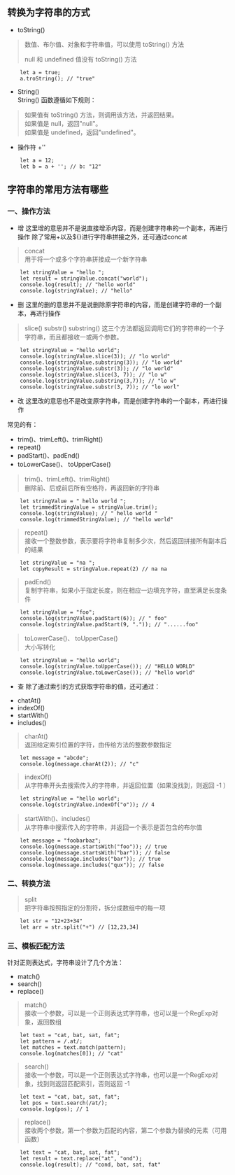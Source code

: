 ## 转换为字符串的方式    
   
- toString()   
> 数值、布尔值、对象和字符串值，可以使用 toString() 方法   
>   
> null 和 undefined 值没有 toString() 方法   
   
```
    let a = true;   
    a.troString(); // "true"
```
   
   
- String()   
String() 函数遵循如下规则：   
> 如果值有 toString() 方法，则调用该方法，并返回结果。   
> 如果值是 null，返回"null"。   
> 如果值是 undefined，返回"undefined"。   
   
   
- 操作符 +''   
```
    let a = 12;
    let b = a + ''; // b: "12"
```


## 字符串的常用方法有哪些   
   

### 一、操作方法
- 增
这里增的意思并不是说直接增添内容，而是创建字符串的一个副本，再进行操作
除了常用+以及${}进行字符串拼接之外，还可通过concat   
> concat    
> 用于将一个或多个字符串拼接成一个新字符串   
```
    let stringValue = "hello ";
    let result = stringValue.concat("world");
    console.log(result); // "hello world"
    console.log(stringValue); // "hello"
```
   
- 删
这里的删的意思并不是说删除原字符串的内容，而是创建字符串的一个副本，再进行操作
> slice() substr() substring() 这三个方法都返回调用它们的字符串的一个子字符串，而且都接收一或两个参数。
```
    let stringValue = "hello world";
    console.log(stringValue.slice(3)); // "lo world"
    console.log(stringValue.substring(3)); // "lo world"
    console.log(stringValue.substr(3)); // "lo world"
    console.log(stringValue.slice(3, 7)); // "lo w"
    console.log(stringValue.substring(3,7)); // "lo w"
    console.log(stringValue.substr(3, 7)); // "lo worl"
```
   
- 改
这里改的意思也不是改变原字符串，而是创建字符串的一个副本，再进行操作
   
常见的有：

* trim()、trimLeft()、trimRight()
* repeat()
* padStart()、padEnd()
* toLowerCase()、 toUpperCase()
   
> trim()、trimLeft()、trimRight()   
> 删除前、后或前后所有空格符，再返回新的字符串
```
    let stringValue = " hello world ";
    let trimmedStringValue = stringValue.trim();
    console.log(stringValue); // " hello world "
    console.log(trimmedStringValue); // "hello world"
```
   
> repeat()   
> 接收一个整数参数，表示要将字符串复制多少次，然后返回拼接所有副本后的结果
```
    let stringValue = "na ";
    let copyResult = stringValue.repeat(2) // na na 
```
   
> padEnd()   
> 复制字符串，如果小于指定长度，则在相应一边填充字符，直至满足长度条件
```
    let stringValue = "foo";
    console.log(stringValue.padStart(6)); // " foo"
    console.log(stringValue.padStart(9, ".")); // "......foo"
```
   
> toLowerCase()、 toUpperCase()   
> 大小写转化
```
    let stringValue = "hello world";
    console.log(stringValue.toUpperCase()); // "HELLO WORLD"
    console.log(stringValue.toLowerCase()); // "hello world"
```
   
- 查
除了通过索引的方式获取字符串的值，还可通过：

* chatAt()
* indexOf()
* startWith()
* includes()

> charAt()   
> 返回给定索引位置的字符，由传给方法的整数参数指定
```
    let message = "abcde";
    console.log(message.charAt(2)); // "c"
```
   
> indexOf()   
> 从字符串开头去搜索传入的字符串，并返回位置（如果没找到，则返回 -1 ）
```
    let stringValue = "hello world";
    console.log(stringValue.indexOf("o")); // 4
```
   
> startWith()、includes()   
> 从字符串中搜索传入的字符串，并返回一个表示是否包含的布尔值
```
    let message = "foobarbaz";
    console.log(message.startsWith("foo")); // true
    console.log(message.startsWith("bar")); // false
    console.log(message.includes("bar")); // true
    console.log(message.includes("qux")); // false
```
   

### 二、转换方法
> split   
> 把字符串按照指定的分割符，拆分成数组中的每一项
```
    let str = "12+23+34"
    let arr = str.split("+") // [12,23,34]
```
   

### 三、模板匹配方法   
针对正则表达式，字符串设计了几个方法：

* match()
* search()
* replace()

> match()   
> 接收一个参数，可以是一个正则表达式字符串，也可以是一个RegExp对象，返回数组
```
    let text = "cat, bat, sat, fat";
    let pattern = /.at/;
    let matches = text.match(pattern);
    console.log(matches[0]); // "cat"
```
   
> search()   
> 接收一个参数，可以是一个正则表达式字符串，也可以是一个RegExp对象，找到则返回匹配索引，否则返回 -1
```
    let text = "cat, bat, sat, fat";
    let pos = text.search(/at/);
    console.log(pos); // 1
```
   
> replace()   
> 接收两个参数，第一个参数为匹配的内容，第二个参数为替换的元素（可用函数）
```
    let text = "cat, bat, sat, fat";
    let result = text.replace("at", "ond");
    console.log(result); // "cond, bat, sat, fat"
```